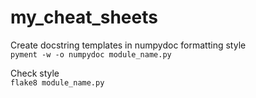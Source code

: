 # my_cheat_sheets

Create docstring templates in numpydoc formatting style  
`pyment -w -o numpydoc module_name.py`

Check style  
`flake8 module_name.py`

